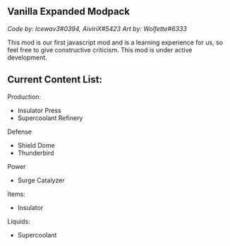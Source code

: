 Vanilla Expanded Modpack
--
*Code by: Icewav3#0394, AiviriX#5423*
*Art by: Wolfette#6333*


This mod is our first javascript mod and is a learning experience for us, so feel free to give constructive criticism. This mod is under active development.

Current Content List:
-


Production:
- Insulator Press
- Supercoolant Refinery


Defense
- Shield Dome
- Thunderbird

Power
- Surge Catalyzer


Items:
- Insulator


Liquids:
 - Supercoolant
